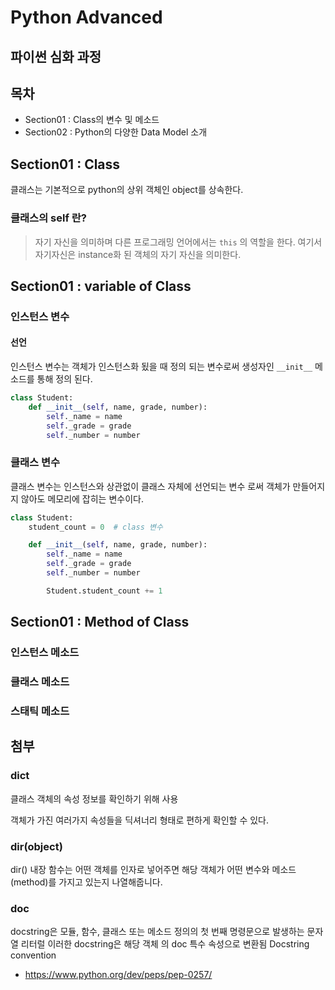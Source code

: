 # Python Advanced

## 파이썬 심화 과정

## 목차

- Section01 : Class의 변수 및 메소드
- Section02 : Python의 다양한 Data Model 소개

## Section01 : Class

클래스는 기본적으로 python의 상위 객체인 object를 상속한다.

### 클래스의 self 란?

> 자기 자신을 의미하며 다른 프로그래밍 언어에서는 `this` 의 역할을 한다.
> 여기서 자기자신은 instance화 된 객체의 자기 자신을 의미한다.

## Section01 : variable of Class

### 인스턴스 변수

#### 선언

인스턴스 변수는 객체가 인스턴스화 됬을 때 정의 되는 변수로써 생성자인 `__init__` 메소드를 통해 정의 된다.

```python
class Student:
    def __init__(self, name, grade, number):
        self._name = name
        self._grade = grade
        self._number = number
```

### 클래스 변수

클래스 변수는 인스턴스와 상관없이 클래스 자체에 선언되는 변수 로써 객체가 만들어지지 않아도 메모리에 잡히는 변수이다.

```python
class Student:
    student_count = 0  # class 변수

    def __init__(self, name, grade, number):
        self._name = name
        self._grade = grade
        self._number = number

        Student.student_count += 1
```

## Section01 : Method of Class

### 인스턴스 메소드

### 클래스 메소드

### 스태틱 메소드

## 첨부

### __dict__

클래스 객체의 속성 정보를 확인하기 위해 사용

객체가 가진 여러가지 속성들을 딕셔너리 형태로 편하게 확인할 수 있다.

### dir(object)

dir() 내장 함수는 어떤 객체를 인자로 넣어주면 해당 객체가 어떤 변수와 메소드(method)를 가지고 있는지 나열해줍니다.

### __doc__

docstring은 모듈, 함수, 클래스 또는 메소드 정의의 첫 번째 명령문으로 발생하는 문자열 리터럴 이러한 docstring은 해당 객체 의 doc 특수 속성으로 변환됨 Docstring convention
- https://www.python.org/dev/peps/pep-0257/